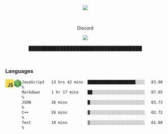 <p align="center">
  <img src="https://lewd.pics/p/Nlws.png">
</p>
‎<p align="center">Discord</p>

<p align="center">
  <img src="https://discord.c99.nl/widget/theme-2/157109933857439744.png">
</p>

<p align="center">████████████████████████████████████</p></br>

### Languages

<img align="left" alt="JavaScript" width="26px" src="https://raw.githubusercontent.com/github/explore/80688e429a7d4ef2fca1e82350fe8e3517d3494d/topics/javascript/javascript.png" /> <img align="left" alt="Node.Js" width="26px" src="https://raw.githubusercontent.com/github/explore/80688e429a7d4ef2fca1e82350fe8e3517d3494d/topics/nodejs/nodejs.png" />

<!--START_SECTION:waka-->
```text
JavaScript   13 hrs 42 mins  █████████████████████░░░░   83.90 % 
Markdown     1 hr 17 mins    ██░░░░░░░░░░░░░░░░░░░░░░░   07.95 % 
JSON         36 mins         █░░░░░░░░░░░░░░░░░░░░░░░░   03.73 % 
C++          26 mins         ▓░░░░░░░░░░░░░░░░░░░░░░░░   02.72 % 
Text         10 mins         ▒░░░░░░░░░░░░░░░░░░░░░░░░   01.08 % 
```
<!--END_SECTION:waka-->
